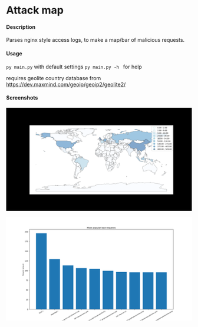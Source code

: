 # Attack map
#### Description
Parses nginx style access logs, to make a map/bar of malicious requests.
#### Usage
`py main.py` with default settings
`py main.py -h ` for help

requires geolite country database from https://dev.maxmind.com/geoip/geoip2/geolite2/

#### Screenshots
![choropleth](docs/images/bad_request_country.png)


![bar](docs/images/bad_request_amount.png)